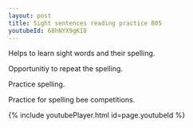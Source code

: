 ```yaml
---
layout: post
title: Sight sentences reading practice 805
youtubeId: 68hNYX9gKI8
---
```

 
 
Helps to learn sight words and their spelling.

Opportunitiy to repeat the spelling. 

Practice spelling. 
 
Practice for spelling bee competitions. 
 
{% include youtubePlayer.html id=page.youtubeId %}
 
 
